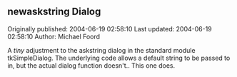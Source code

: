 ## newaskstring Dialog

Originally published: 2004-06-19 02:58:10
Last updated: 2004-06-19 02:58:10
Author: Michael Foord

A *tiny* adjustment to the askstring dialog in the standard module tkSimpleDialog. The underlying code allows a default string to be passed to in, but the actual dialog function doesn't.. This one does.